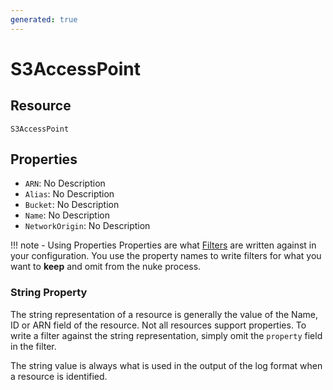```yaml
---
generated: true
---
```


# S3AccessPoint


## Resource

```text
S3AccessPoint
```

## Properties


- `ARN`: No Description
- `Alias`: No Description
- `Bucket`: No Description
- `Name`: No Description
- `NetworkOrigin`: No Description

!!! note - Using Properties
    Properties are what [Filters](../config-filtering.md) are written against in your configuration. You use the property
    names to write filters for what you want to **keep** and omit from the nuke process.

### String Property

The string representation of a resource is generally the value of the Name, ID or ARN field of the resource. Not all
resources support properties. To write a filter against the string representation, simply omit the `property` field in
the filter.

The string value is always what is used in the output of the log format when a resource is identified.

